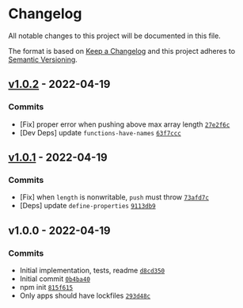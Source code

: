# Changelog

All notable changes to this project will be documented in this file.

The format is based on [Keep a Changelog](https://keepachangelog.com/en/1.0.0/)
and this project adheres to [Semantic Versioning](https://semver.org/spec/v2.0.0.html).

## [v1.0.2](https://github.com/es-shims/Array.prototype.push/compare/v1.0.1...v1.0.2) - 2022-04-19

### Commits

- [Fix] proper error when pushing above max array length [`27e2f6c`](https://github.com/es-shims/Array.prototype.push/commit/27e2f6c58c129c5e4f9dcdbef9e352be681e3eb6)
- [Dev Deps] update `functions-have-names` [`63f7ccc`](https://github.com/es-shims/Array.prototype.push/commit/63f7ccc94951dc3574fabb1b86e313ad6c41f97d)

## [v1.0.1](https://github.com/es-shims/Array.prototype.push/compare/v1.0.0...v1.0.1) - 2022-04-19

### Commits

- [Fix] when `length` is nonwritable, `push` must throw [`73afd7c`](https://github.com/es-shims/Array.prototype.push/commit/73afd7c1c93466d6cf1fa8280333044e41c17385)
- [Deps] update `define-properties` [`9113db9`](https://github.com/es-shims/Array.prototype.push/commit/9113db9691475fc9e4b2518c6037ac41adab2105)

## v1.0.0 - 2022-04-19

### Commits

- Initial implementation, tests, readme [`d8cd350`](https://github.com/es-shims/Array.prototype.push/commit/d8cd350b7e0dd00688581e2d4efafb26c0b648c0)
- Initial commit [`0b4ba40`](https://github.com/es-shims/Array.prototype.push/commit/0b4ba40f30a27bcc8fd7435f976782e856b206cc)
- npm init [`815f615`](https://github.com/es-shims/Array.prototype.push/commit/815f61509d60596cceb7b99cc8b39eed8b7cd856)
- Only apps should have lockfiles [`293d48c`](https://github.com/es-shims/Array.prototype.push/commit/293d48c10bef651ebb4b804adc6d6caebb21381c)

